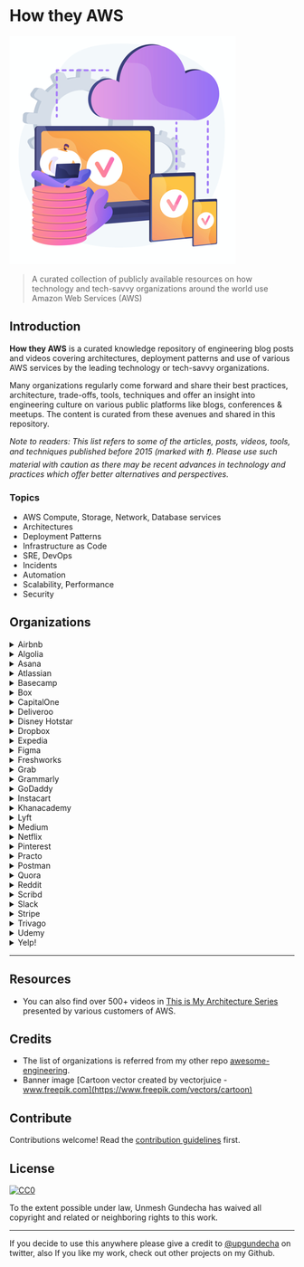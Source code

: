 # How they AWS

![Alt](banner.png "banner")

> A curated collection of publicly available resources on how technology and tech-savvy organizations around the world use Amazon Web Services (AWS)

## Introduction

__How they AWS__ is a curated knowledge repository of engineering blog posts and videos covering architectures, deployment patterns and use of various AWS services by the leading technology or tech-savvy organizations.

Many organizations regularly come forward and share their best practices, architecture, trade-offs, tools, techniques and offer an insight into engineering culture on various public platforms like blogs, conferences & meetups. The content is curated from these avenues and shared in this repository.

_Note to readers: This list refers to some of the articles, posts, videos, tools, and techniques published before 2015 (marked with :exclamation:). Please use such material with caution as there may be recent advances in technology and practices which offer better alternatives and perspectives._

### Topics

* AWS Compute, Storage, Network, Database services
* Architectures
* Deployment Patterns
* Infrastructure as Code
* SRE, DevOps
* Incidents
* Automation
* Scalability, Performance
* Security

## Organizations

<details>
    <summary>Airbnb</summary>

### Blog Posts

* [BinaryAlert: Real-time Serverless Malware Detection , 2017](https://medium.com/airbnb-engineering/binaryalert-real-time-serverless-malware-detection-ca44370c1b90)
* [Introducing Syslog to AWS Kinesis via Osquery, 2016](https://medium.com/airbnb-engineering/introducing-syslog-to-aws-kinesis-via-osquery-da4fc19de5ce)
* [Unlocking Horizontal Scalability in Our Web Serving Tier, 2016](https://medium.com/airbnb-engineering/unlocking-horizontal-scalability-in-our-web-serving-tier-d907449cdbcf)
* [When The Cloud Gets Dark — How Amazon’s Outage Affected Airbnb, 2011](https://medium.com/airbnb-engineering/when-the-cloud-gets-dark-how-amazons-outage-affected-airbnb-66eaf8c0f162) :exclamation:

</details>

<details>
    <summary>Algolia</summary>

### Blog Posts

* [Making Search Talk: Connecting Algolia and Alexa, 2017](https://www.algolia.com/blog/engineering/amazon-alexa-voice-search/)
* [Tips for Reducing the Cost of Your Infrastructure, 2017](https://www.algolia.com/blog/engineering/reducing-infrastructure-cost/)
* [DNS fallback for better resilience, 2015](https://www.algolia.com/blog/engineering/dns-fallback-for-better-resilience/)

</details>

<details>
    <summary>Asana</summary>

### Blog Posts

* [How we modified our infrastructure to deploy an EU data center, 2020](https://blog.asana.com/2020/03/infrastructure-engineering-deploy-eu-data-center/)
* [How to build stable, accessible data infrastructure at a startup, 2014](https://blog.asana.com/2014/11/stable-accessible-data-infrastructure-startup/) :exclamation:

* [Issues Moving to Amazon’s Elastic Load Balancer, 2012](https://blog.asana.com/2012/06/issues-moving-to-amazons-elastic-load-balancer/) :exclamation:

</details>

<details>
    <summary>Atlassian</summary>

### Blog Posts

* [Automated Testing: 5 Lessons from Atlassian’s Kubernetes team on testing infrastructure as code, 2020](https://medium.com/atlassian-engineering/automated-testing-5-lessons-from-atlassians-kubernetes-team-on-testing-infrastructure-as-code-d908ccc2a684)
* [Using an event-driven architecture to improve Jira Software responsiveness, 2019](https://medium.com/atlassian-engineering/using-an-event-driven-architecture-to-improve-jira-software-responsiveness-542ac332f2f)
* [Caching in: performance engineering in Jira Cloud, 2019](https://medium.com/atlassian-engineering/caching-in-performance-engineering-in-jira-cloud-791c079f8fc0)
* [Our not-so-magic journey scaling low latency, multi-region services on AWS, 2019](https://medium.com/atlassian-engineering/our-not-so-magic-journey-scaling-low-latency-multi-region-services-on-aws-398a30687c48)
* ~~[Migrating the Atlassian Identity Platform to AWS](https://www.atlassian.com/engineering/migrating-the-atlassian-identity-platform-to-aws)~~
* ~~[Scaling React server-side rendering in Jira Cloud](https://www.atlassian.com/engineering/scaling-react-server-side-rendering-in-jira-cloud)~~

</details>

<details>
    <summary>Basecamp</summary>

### Blog Posts

* [AWS S3: You’re out of order, 2020](https://m.signalvnoise.com/aws-s3-youre-out-of-order/)
* [How to waste half a day by not reading RFC 1034, 2020](https://m.signalvnoise.com/how-to-waste-half-a-day-by-not-reading-rfc-1034/)
* [Running spot instances effectively with Amazon EKS, 2020](https://m.signalvnoise.com/running-spot-instances-effectively-with-amazon-eks/)
* [Seamless branch deploys with Kubernetes, 2020](https://m.signalvnoise.com/seamless-branch-deploys-with-kubernetes/)

</details>

<details>
    <summary>Box</summary>

### Blog Posts

* [10 lessons learnt scaling Redshift Cluster at Box, 2019](https://medium.com/box-tech-blog/10-lessons-learnt-scaling-redshift-cluster-box-fff7d275524d)
* [Snitch: Putting consistency back into S3, 2018](https://medium.com/box-tech-blog/snitch-putting-consistency-back-into-s3-f1db2b21a07a)

</details>

<details>
    <summary>CapitalOne</summary>

### Blog Posts

* [Advice on Taking the AWS Machine Learning — Specialty Exam, 2021](https://medium.com/capital-one-tech/advice-on-taking-the-aws-machine-learning-specialty-exam-a1f638976795)
* [Automate AWS Infrastructure with Boto 3 — AWS Instance Tags, 2020](https://medium.com/capital-one-tech/automate-aws-infrastructure-with-boto-3-aws-instance-tags-48f638e4de0b)
* [Automate AWS Infrastructure with Boto 3: AWS Health Checks, 2020](https://medium.com/capital-one-tech/automate-aws-infrastructure-with-boto-3-aws-health-checks-e51338ba075)
* [Automate Your AWS Infrastructure with Boto 3 — AWS Snapshots, 2020](https://medium.com/capital-one-tech/automate-your-aws-infrastructure-with-boto-3-aws-snapshots-37906f0bf296)
* [Guardrails for AWS Event-Driven Serverless Architectures, 2020](https://medium.com/capital-one-tech/guardrails-for-aws-event-driven-serverless-architectures-f9bc12ad689f)
* [Starting Out with AWS & DevOps — 10 Tips From an Expert, 2020](https://medium.com/capital-one-tech/starting-out-with-aws-devops-10-tips-from-an-expert-ac93980b235c)
* [Active-Active Shared-Nothing Database Architecture, 2020](https://medium.com/capital-one-tech/active-active-shared-nothing-database-architecture-304957ffb89)
* [AWS Lambda Java Tutorial: Best Practices to Lower Cold Starts, 2020](https://medium.com/capital-one-tech/aws-lambda-java-tutorial-best-practices-to-lower-cold-starts-capital-one-dc1d8806118)
* [AWS Glue: An ETL Solution with Huge Potential, 2020](https://medium.com/capital-one-tech/aws-glue-an-etl-solution-with-huge-potential-91a04a2a0712)
* [Terraform Poka-Yokes — Writing Effective, Scalable, Dynamic, and Error-Resistant Terraform, 2020](https://medium.com/capital-one-tech/terraform-poka-yokes-writing-effective-scalable-dynamic-and-error-resistant-terraform-dcbd6a0ada6a)
* [A Developer Walks into Amazon SageMaker…, 2029](https://medium.com/capital-one-tech/using-k-means-algorithm-and-amazon-sagemaker-ddf736d93867)
* [A Deep Dive Into Seamless Blue/Green Deployment Using AWS CodeDeploy, 2019](https://medium.com/capital-one-tech/seamless-blue-green-deployment-using-aws-codedeploy-4c36c0bbeef4)
* [4 Serverless Myths to Understand Before Getting Started with AWS, 2019](https://medium.com/capital-one-tech/4-serverless-myths-to-understand-before-getting-started-with-aws-48c4ab1203ab)
* [Best Practices for AWS Lambda Container Reuse, 2019](https://medium.com/capital-one-tech/best-practices-for-aws-lambda-container-reuse-6ec45c74b67e)
* [Building Feature Toggles into Terraform, 2019](https://medium.com/capital-one-tech/building-feature-toggles-into-terraform-d75806217647)
* [Multi-Region Deployments with Terraform, 2018](https://medium.com/capital-one-tech/multi-region-deployments-with-terraform-kubernetes-a1f51bb96974)
* [Applying Minification and Uglification to AWS Lambda Functions, 2018](https://medium.com/capital-one-tech/applying-minification-and-uglification-to-aws-lambda-functions-dbc7ad75241)
* [Serverless Transactions Serve Customers, 2017](https://medium.com/capital-one-tech/serverless-transactions-serve-customers-e4a279940707)
* [Building CelebritySleuth — A Serverless Framework Application, 2017](https://medium.com/capital-one-tech/building-celebritysleuth-a-serverless-framework-application-42ce9fe9d22f)
* [Moving One of Capital One’s Largest Customer-Facing Apps to AWS, 2017](https://medium.com/capital-one-tech/moving-one-of-capital-ones-largest-customer-facing-apps-to-aws-668d797af6fc)

</details>

<details>
    <summary>Deliveroo</summary>

### Blog Posts

* [Using AWS EC2 and ECS to host hundreds of services, 2020](https://deliveroo.engineering/2020/06/16/using-aws-ec2-and-ecs-to-host-hundreds-of-services.html)
* [CloudFormation To Terraform, 2020](https://deliveroo.engineering/2020/01/02/CloudFormation-To-Terraform.html)
* [Building a Payments Lambda with Terraform, 2018](https://deliveroo.engineering/2018/07/25/building-a-payments-lambda-with-terraform.html)

</details>

<details>
    <summary>Disney Hotstar</summary>

### Blog Posts

* [High Slope Traffic & K8s Shenanigans, 2020](https://blog.hotstar.com/ipl-2020-infrastructure-in-perspective-fe00a21963ea)
* [Journey from EC2 to Containers, 2020](https://blog.hotstar.com/hotstars-journey-from-ec2-to-containers-86ea4e4880fd)
* [GoCD on Kubernetes, 2020](https://blog.hotstar.com/gocd-on-kubernetes-a4d90212d5f4)
* [Building Pubsub for 50M concurrent socket connections, 2019](https://blog.hotstar.com/building-pubsub-for-50m-concurrent-socket-connections-5506e3c3dabf)
* [Scaling for Tsunami traffic, 2019](https://blog.hotstar.com/scaling-for-tsunami-traffic-2ec290c37504)
* [Infrastructure Security as a product for Hotstar, 2020](https://blog.hotstar.com/realizing-infrastructure-security-as-a-product-for-hotstar-in-90-120-days-4e24f84b65f0)
* [Saving Millions : Leveraging EC2 Spots at scale, 2018](https://blog.hotstar.com/saving-millions-leveraging-ec2-spots-at-scale-dbcb573ff557)

### Videos

* [AWS re:Invent 2019: Scaling Hotstar.com for 25 million concurrent viewers (CMY302)](https://www.youtube.com/watch?v=mFpqrVxxwKc)

</details>

<details>
    <summary>Dropbox</summary>

## Blog Posts

* [Alki, or how we learned to stop worrying and love cold metadata, 2020](https://dropbox.tech/infrastructure/alki--or-how-we-learned-to-stop-worrying-and-love-cold-metadata)
* [How we designed Dropbox ATF: an async task framework, 2020](https://dropbox.tech/infrastructure/asynchronous-task-scheduling-at-dropbox)
* [Scaling to exabytes and beyond, 2016](https://dropbox.tech/infrastructure/magic-pocket-infrastructure)

</details>

<details>
    <summary>Expedia</summary>

### Blog Posts

* [DynamoDB: Guidelines for faster reads and writes, 2019](https://medium.com/expedia-group-tech/dynamodb-guidelines-for-faster-reads-and-writes-3b172b4c2120)
* [DynamoDB: Efficient Indexes, 2019](https://medium.com/expedia-group-tech/dynamodb-efficient-indexes-cc30c4997012)
* [How to run a Hadoop Application in an ECS Cluster, 2019](https://medium.com/expedia-group-tech/elastic-container-service-when-aws-documentation-is-not-enough-d1288bfb89fb)
* [DynamoDB: Data Modeling, 2018](https://medium.com/expedia-group-tech/dynamodb-data-modeling-c4b02729ac08)
* [DynamoDB: Why migrate to DynamoDB from Cassandra?, 2018](https://medium.com/expedia-group-tech/dynamodb-why-migrate-to-dynamodb-from-cassandra-f4955be87b19)
* [Using API Gateway for Authorization and Authentication, 2018](https://medium.com/expedia-group-tech/using-api-gateway-for-authorization-and-authentication-894a403d8614)
* [re:Invent 2017 — Getting Started with Amazon Aurora, 2017](https://medium.com/expedia-group-tech/re-invent-2017-getting-started-with-amazon-aurora-7691628ad12e)
* [AWS Lessons Learned for Data Processing Pipelines, 2016](https://medium.com/expedia-group-tech/aws-lessons-learned-for-data-processing-pipelines-2c5107bcb048)

</details>

<details>
    <summary>Figma</summary>

### Blog Posts

* [Under the hood of Figma’s infrastructure: Here’s what goes into powering a web-based design tool, 2019](https://www.figma.com/blog/under-the-hood-of-figmas-infrastructure/)

</details>

<details>
    <summary>Freshworks</summary>

### Blog Posts

* [Serving private content from S3 using CloudFront, 2020](https://medium.com/freshworks-engineering-blog/serving-private-content-from-s3-using-cloudfront-a9dd2adb6038)

</details>

<details>
    <summary>Grab</summary>

### Blog Posts

* [Trident - Real-time event processing at scale, 2021](https://engineering.grab.com/trident-real-time-event-processing-at-scale)
* [Optimally scaling Kafka consumer applications, 2020](https://engineering.grab.com/optimally-scaling-kafka-consumer-applications)
* [How We Simplified Our Data Ingestion & Transformation Process, 2019](https://engineering.grab.com/data-ingestion-transformation-product-insights)
* [A Lean and Scalable Data Pipeline to Capture Large Scale Events and Support Experimentation Platform, 2019](https://engineering.grab.com/experimentation-platform-data-pipeline)
* [Querying Big Data in Real-Time with Presto & Grab's TalariaDB, 2019](https://engineering.grab.com/big-data-real-time-presto-talariadb)
* [Troubleshooting Unusual AWS ELB 5XX Error, 2017](https://engineering.grab.com/troubleshooting-unusual-aws-elb-5xx-error)

### Videos

* [Driving Southeast Asia Forward with AWS, 2017](https://engineering.grab.com/driving-southeast-asia-forward-with-aws)

</details>

<details>
    <summary>Grammarly</summary>

### Blog Posts

* [Security Operations in an AWS Environment, 2020](https://www.grammarly.com/blog/engineering/security-infrastructure-aws/)
* [Perfecting Smooth Rolling Updates in Amazon Elastic Container Service, 2020](https://www.grammarly.com/blog/engineering/perfecting-smooth-rolling-updates-in-amazon-elastic-container-service/)

</details>

<details>
    <summary>GoDaddy</summary>

### Blog Posts

* [Securing the Cloud: The GoDaddy Way, 2019](https://sg.godaddy.com/engineering/2019/12/05/securing-the-cloud/)
* [Connecting an On-Premises Data Center to AWS with HA Software VPN Tunnels, 2019](https://sg.godaddy.com/engineering/2019/02/26/software-vpn-channel/)
* [GoDaddy and Amazon EKS, 2018](https://sg.godaddy.com/engineering/2018/06/28/amazon-eks/)

</details>

<details>
    <summary>Instacart</summary>

### Blog Posts

* [Introducing arn, a library for working with AWS ARNs, 2020](https://tech.instacart.com/introducing-arn-a-library-for-working-with-aws-arns-1c1ee17b43e2)
* [Terraforming RDS — Part 1, 2020](https://tech.instacart.com/terraforming-rds-part-1-7cc78f92b24d)
* [Terraforming RDS — Part 2, 2020](https://tech.instacart.com/terraforming-rds-part-2-849cedfafa67)
* [Terraforming RDS — Part 3, 2020](https://tech.instacart.com/terraforming-rds-part-3-9d81a7e2047f)
* [Terraforming RDS — Bonus Anecdote, 2020](https://tech.instacart.com/terraforming-rds-bonus-anecdote-da1437b0403b)
* [Creating a Logical Replica from a Snapshot in RDS Postgres, 2020](https://tech.instacart.com/creating-a-logical-replica-from-a-snapshot-in-rds-postgres-886d9d2c7343)

</details>

<details>
    <summary>Khanacademy</summary>

### Blog Posts

* [The Original Serverless Architecture is Still Here, 2018](https://blog.khanacademy.org/the-original-serverless-architecture-is-still-here/)

</details>

<details>
    <summary>Lyft</summary>

### Blog Posts

* [IAM whatever you say IAM, 2020](https://eng.lyft.com/iam-whatever-you-say-iam-febce59d1e3b)
* [Announcing cni-ipvlan-vpc-k8s: IPvlan overlay-free Kubernetes Networking in AWS, 2017](https://eng.lyft.com/announcing-cni-ipvlan-vpc-k8s-ipvlan-overlay-free-kubernetes-networking-in-aws-95191201476e)
* [SaltStack as an Alternative to Terraform for AWS Orchestration, 2017](https://eng.lyft.com/saltstack-as-an-alternative-to-terraform-for-aws-orchestration-cd2ceb06bf8c)
* [Overcoming AWS Complexity with SaltStack patterns, 2017](https://eng.lyft.com/overcoming-aws-complexity-with-saltstack-patterns-1472981f43c6)
* [Extending IAM Policy and AWS APIs Using KMS and Lambda, 2016](https://eng.lyft.com/extending-iam-policy-and-aws-apis-using-kms-and-lambda-13386dfb36af)
* [Scoping AWS IAM roles to Docker containers, 2016](https://eng.lyft.com/scoping-aws-iam-roles-to-docker-containers-c9c5f8f2f75)

</details>

<details>
  <summary>Medium</summary>

### Blog Posts

* [Scaling Email Infrastructure for Medium Digest, 2020](https://medium.engineering/scaling-email-infrastructure-for-medium-digest-254223c883b8)
* [Starting FARGATE, 2017](https://medium.engineering/starting-fargate-c11abd6aa532)
* [Medium’s DynamoDB Data Source for Apache Spark, 2016](https://medium.engineering/mediums-dynamodb-data-source-for-apache-spark-62c6599a6dfd)
* [How Medium Detects Hotspots in DynamoDB using ElasticSearch, Logstash and Kibana, 2015](https://medium.engineering/how-medium-detects-hotspots-in-dynamodb-using-elasticsearch-logstash-and-kibana-aaa3d6632cfd)

</details>

<details>
    <summary>Netflix</summary>

### Blog Posts

* [Unbundling Data Science Workflows with Metaflow and AWS Step Functions, 2020](https://netflixtechblog.com/unbundling-data-science-workflows-with-metaflow-and-aws-step-functions-d454780c6280)
* [Building Netflix’s Distributed Tracing Infrastructure, 2020](https://netflixtechblog.com/building-netflixs-distributed-tracing-infrastructure-bb856c319304)
* [How Netflix is able to enrich VPC Flow Logs at Hyper Scale to provide Network Insight, 2020](https://netflixtechblog.com/hyper-scale-vpc-flow-logs-enrichment-to-provide-network-insight-e5f1db02910d)
* [Byte Down: Making Netflix’s Data Infrastructure Cost-Effective, 2020](https://netflixtechblog.com/byte-down-making-netflixs-data-infrastructure-cost-effective-fee7b3235032)
* [How Netflix microservices tackle dataset pub-sub, 2019](https://netflixtechblog.com/how-netflix-microservices-tackle-dataset-pub-sub-4a068adcc9a)
* [Cache warming: Agility for a stateful service, 2018](https://netflixtechblog.com/cache-warming-agility-for-a-stateful-service-2d3b1da82642)
* [Netflix Information Security: Preventing Credential Compromise in AWS, 2018](https://netflixtechblog.com/netflix-information-security-preventing-credential-compromise-in-aws-41b112c15179)
* [Netflix Cloud Security: Detecting Credential Compromise in AWS, 2018](https://netflixtechblog.com/netflix-cloud-security-detecting-credential-compromise-in-aws-9493d6fd373a)
* [Auto Scaling Production Services on Titus, 2018](https://netflixtechblog.com/auto-scaling-production-services-on-titus-1f3cd49f5cd7)
* [Netflix Billing Migration to AWS, 2016](https://netflixtechblog.com/netflix-billing-migration-to-aws-451fba085a4)
* [Netflix Billing Migration to AWS — Part II, 2016](https://netflixtechblog.com/netflix-billing-migration-to-aws-part-ii-834f6358126)
* [Netflix Billing Migration to AWS — Part III, 2016](https://netflixtechblog.com/netflix-billing-migration-to-aws-part-iii-7d94ab9d1f59)
* [Creating Your Own EC2 Spot Market, 2015](https://netflixtechblog.com/creating-your-own-ec2-spot-market-6dd001875f5)
* [Using Presto in our Big Data Platform on AWS, 2014](https://netflixtechblog.com/using-presto-in-our-big-data-platform-on-aws-938035909fd4) :exclamation:
* [Lessons Netflix Learned from the AWS Outage, 2011](https://netflixtechblog.com/lessons-netflix-learned-from-the-aws-outage-deefe5fd0c04) :exclamation:
* [5 Lessons We’ve Learned Using AWS, 2010](https://netflixtechblog.com/5-lessons-weve-learned-using-aws-1f2a28588e4c) :exclamation:

### Videos

* [AWS re:Invent 2019: Capacity management made easy with Amazon EC2 Auto Scaling (CMP326-R1)](https://www.youtube.com/watch?v=9BlsFNBnKHc)
* [AWS re:Invent 2019: A day in the life of a Netflix engineer (NFX202)](https://www.youtube.com/watch?v=0QS1TWLooo0)
* [AWS re:Invent 2019: Capacity management made easy with Amazon EC2 Auto Scaling (CMP326-R1)](https://www.youtube.com/watch?v=9BlsFNBnKHc)
* [AWS re:Invent 2019: Monitoring anomalous application behavior (NFX205)](https://www.youtube.com/watch?v=kWJoiZ9yMpg)

</details>

<details>
    <summary>Pinterest</summary>

### Blog Posts

* [Scaling Cache Infrastructure at Pinterest, 2020](https://medium.com/pinterest-engineering/scaling-cache-infrastructure-at-pinterest-422d6d294ece)

</details>

<details>
    <summary>Practo</summary>

### Blog Posts

* [Launching Worker Pod Autoscaler — Solving specific problems with worker scaling in Kubernetes, 2019](https://medium.com/practo-engineering/launching-worker-pod-autoscaler-3f6079728e8b)
* [Serverless flows with Step Functions, 2019](https://medium.com/practo-engineering/serverless-flows-with-step-functions-bac062f8c625)
* [Container Logging @ Practo, 2018](https://medium.com/practo-engineering/container-logging-practo-e1fec7477081)
* [Blue Green Deployment, 2017](https://medium.com/practo-engineering/blue-green-deployment-on-amazon-aws-38b820518411)

</details>

<details>
    <summary>Postman</summary>

### Blog Posts

* [How Postman Engineering handles a million concurrent connections, 2020](https://medium.com/better-practices/how-postman-engineering-handles-a-million-concurrent-connections-15c8807f6393)
* [Kubernetes Tutorial: Your Complete Guide to Deploying an App on AWS with Postman, 2020](https://medium.com/better-practices/kubernetes-tutorial-b6f302a67426)
* [Auditing AWS IAM for better security practices, 2019](https://medium.com/better-practices/auditing-identity-access-management-iam-systems-at-postman-using-postman-8e7549237813)
* [Automate monitoring of inactive cache clusters, 2019](https://medium.com/better-practices/monitor-your-inactive-aws-elasticache-clusters-using-a-postman-collection-fce96e8a4cd1)

</details>

<details>
    <summary>Quora</summary>

### Blog Posts

* [Adopting Kubernetes at Quora, 2019](https://www.quora.com/q/quoraengineering/Adopting-Kubernetes-at-Quora)
* [Qmessage: Handling Billions of Tasks Per Day, 2018](https://www.quora.com/q/quoraengineering/Qmessage-Handling-Billions-of-Tasks-Per-Day)
* [Automated Infrastructure Cost Optimization at Scale with AWS EC2 Reserved Instances, 2018](https://www.quora.com/q/quoraengineering/Automated-Infrastructure-Cost-Optimization-at-Scale-with-AWS-EC2-Reserved-Instances)
* [Ensuring Quora's Resilience to Disaster, 2016](https://www.quora.com/q/quoraengineering/Ensuring-Quoras-Resilience-to-Disaster)

</details>

<details>
    <summary>Reddit</summary>

### Blog Posts

[The Great K8S Migration, 2020](https://redditblog.com/2020/10/12/the-great-k8s-migration/)

</details>

<details>
    <summary>Scribd</summary>

### Blog Posts

* [Automatically recycling EKS worker nodes, 2020](https://tech.scribd.com/blog/2020/Recycle-EKS-Worker-Nodes.html)
* [Using Panther to monitor AWS infrastructure, 2020](https://tech.scribd.com/blog/2020/monitoring-aws-with-panther.html)
* [Using Terraform to integrate Datadog and AWS, 2020](https://tech.scribd.com/blog/2020/managing-datadog-aws-with-terraform.html)
* [Easy read-only ECR access for the entire AWS Organization, 2020](https://tech.scribd.com/blog/2020/orgwide-ecr.html)

</details>

<details>
    <summary>Slack</summary>

### Blog Posts

* [Slack’s Outage on January 4th 2021](https://slack.engineering/slacks-outage-on-january-4th-2021/)

</details>

<details>
    <summary>Stripe</summary>

### Blog Posts

* [The secret life of DNS packets: investigating complex networks, 2020](https://stripe.com/blog/engineering)
* [Effectively using AWS Reserved Instances, 2018](https://stripe.com/blog/aws-reserved-instances)
* [Tips for Reducing the Cost of Your Infrastructure, 2017](https://www.algolia.com/blog/reducing-infrastructure-cost/)
* [DNS fallback for better resilience, 2015](https://www.algolia.com/blog/dns-fallback-for-better-resilience/)

</details>

<details>
    <summary>Trivago</summary>

### Blog Posts

* [Circuit Breaker with AWS Step Functions, 2019](https://tech.trivago.com/2019/04/09/circuit-breaker-with-aws-step-functions/)

</details>

<details>
    <summary>Udemy</summary>

### Blog Posts

* [Delivering AI/ML Products Efficiently: The Single-Node Machine Learning Workflow, 2021](https://medium.com/udemy-engineering/delivering-ai-ml-products-efficiently-the-single-node-machine-learning-workflow-bad1389410af)
* [Supporting Multiple Time Zones on Hive with Single Data Source, 2020](https://medium.com/udemy-engineering/supporting-multiple-time-zones-on-hive-with-single-data-source-b884cba46451)
* [Improving Amazon Redshift Performance: Our Data Warehouse Story, 2018](https://medium.com/udemy-engineering/improving-amazon-redshift-performance-our-data-warehouse-story-5ec1282c13d8)

</details>

<details>
    <summary>Yelp!</summary>

### Blog Posts

* [Orchestrating Cassandra on Kubernetes with Operators, 2020](https://engineeringblog.yelp.com/2020/11/orchestrating-cassandra-on-kubernetes-with-operators.html)
* [Autoscaling AWS Step Functions Activities, 2019](https://engineeringblog.yelp.com/2019/06/autoscaling-aws-step-functions-activities.html)
* [Breaking down the monolith with AWS Step Functions, 2017](https://engineeringblog.yelp.com/2017/11/breaking-down-the-monolith-with-aws-step-functions.html)

</details>

---

## Resources

* You can also find over 500+ videos in [This is My Architecture Series](https://aws.amazon.com/this-is-my-architecture/) presented by various customers of AWS.

## Credits

* The list of organizations is referred from my other repo [awesome-engineering](https://github.com/upgundecha/awesome-engineering).
* Banner image [Cartoon vector created by vectorjuice - www.freepik.com](https://www.freepik.com/vectors/cartoon)

## Contribute

Contributions welcome! Read the [contribution guidelines](contributing.md) first.

## License

[![CC0](https://mirrors.creativecommons.org/presskit/buttons/88x31/svg/cc-zero.svg)](https://creativecommons.org/publicdomain/zero/1.0)

To the extent possible under law, Unmesh Gundecha has waived all copyright and
related or neighboring rights to this work.

---

If you decide to use this anywhere please give a credit to [@upgundecha](https://www.twitter.com/upgundecha) on twitter, also If you like my work, check out other projects on my Github.
